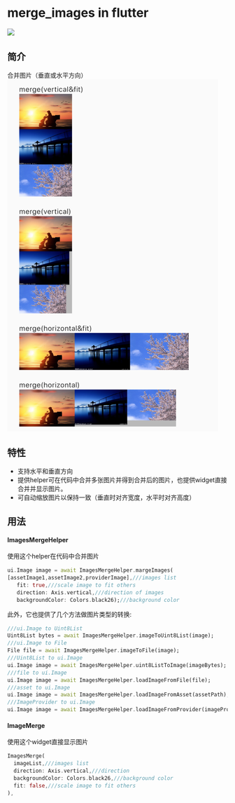 # merge_images in flutter

<a href="https://pub.dev/packages/pull_to_refresh">
  <img src="https://img.shields.io/pub/v/pull_to_refresh.svg"/>
</a>

## 简介 
合并图片（垂直或水平方向）
![Preview](example/preview/preview1.png)

## 特性
* 支持水平和垂直方向
* 提供helper可在代码中合并多张图片并得到合并后的图片，也提供widget直接合并并显示图片。
* 可自动缩放图片以保持一致（垂直时对齐宽度，水平时对齐高度）

## 用法
#### ImagesMergeHelper
使用这个helper在代码中合并图片

``` dart
ui.Image image = await ImagesMergeHelper.margeImages(
[assetImage1,assetImage2,providerImage],///images list
   fit: true,///scale image to fit others
   direction: Axis.vertical,///direction of images
   backgroundColor: Colors.black26);///background color
```
此外，它也提供了几个方法做图片类型的转换:
``` dart
///ui.Image to Uint8List
Uint8List bytes = await ImagesMergeHelper.imageToUint8List(image);
///ui.Image to File
File file = await ImagesMergeHelper.imageToFile(image);
///Uint8List to ui.Image
ui.Image image = await ImagesMergeHelper.uint8ListToImage(imageBytes);
///file to ui.Image
ui.Image image = await ImagesMergeHelper.loadImageFromFile(file);
///asset to ui.Image
ui.Image image = await ImagesMergeHelper.loadImageFromAsset(assetPath);
///ImageProvider to ui.Image
ui.Image image = await ImagesMergeHelper.loadImageFromProvider(imageProvider);

```
#### ImageMerge
使用这个widget直接显示图片
``` dart
ImagesMerge(
  imageList,///images list
  direction: Axis.vertical,///direction
  backgroundColor: Colors.black26,///background color
  fit: false,///scale image to fit others
),
```